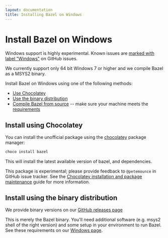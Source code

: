 ```yaml
---
layout: documentation
title: Installing Bazel on Windows
---
```


# <a name="windows"></a>Install Bazel on Windows

Windows support is highly experimental. Known issues are [marked with
label "Windows"](https://github.com/bazelbuild/bazel/issues?q=is%3Aissue+is%3Aopen+label%3A%22category%3A+multi-platform+%3E+windows%22)
on GitHub issues.

We currently support only 64 bit Windows 7 or higher and we compile Bazel as a
MSYS2 binary.

Install Bazel on Windows using one of the following methods:

  * [Use Chocolatey](#install-on-windows-chocolatey)
  * [Use the binary distribution](#download-binary-windows)
  * [Compile Bazel from source](install-compile-source.md) -- make sure
    your machine meets the [requirements](windows.md#requirements)


## <a name="install-on-windows-chocolatey"></a>Install using Chocolatey

You can install the unofficial package using the
[chocolatey](https://chocolatey.org) package manager:

```sh
choco install bazel
```

This will install the latest available version of bazel, and dependencies.

This package is experimental; please provide feedback to `@petemounce` in GitHub
issue tracker. See the [Chocolatey installation and package
maintenance](windows-chocolatey-maintenance.md) guide for more information.


## <a name="download-binary-windows"></a>Install using the binary distribution

We provide binary versions on our
<a href="https://github.com/bazelbuild/bazel/releases">GitHub releases page</a>

This is merely the Bazel binary. You'll need additional software (e.g. msys2
shell of the right version) and some setup in your environment to run Bazel.
See these requirements on our [Windows page](windows.md#requirements).
